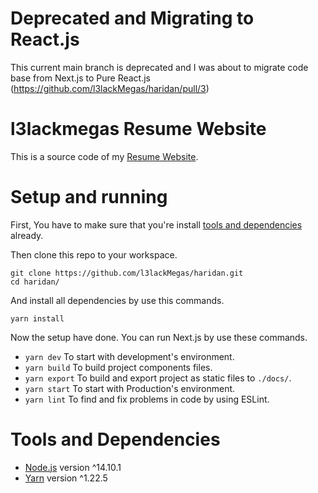 # Deprecated and Migrating to React.js
This current main branch is deprecated and I was about to migrate code base from Next.js to Pure React.js (https://github.com/l3lackMegas/haridan/pull/3)

# l3lackmegas Resume Website
This is a source code of my [Resume Website](https://jaruwat.dev/).

# Setup and running
First, You have to make sure that you're install [tools and dependencies](#tools-and-dependencies) already.

Then clone this repo to your workspace.
```
git clone https://github.com/l3lackMegas/haridan.git
cd haridan/
```

And install all dependencies by use this commands.
```
yarn install
```

Now the setup have done. You can run Next.js by use these commands.
- `yarn dev` To start with development's environment.
- `yarn build` To build project components files.
- `yarn export` To build and export project as static files to `./docs/`.
- `yarn start` To start with Production's environment.
- `yarn lint` To find and fix problems in code by using ESLint.


# Tools and Dependencies
- [Node.js](https://nodejs.org/) version ^14.10.1
- [Yarn](https://classic.yarnpkg.com/en/docs/install) version ^1.22.5
